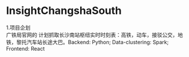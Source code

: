 # InsightChangshaSouth

1.项目企划 </br>
广铁局官网的
计划抓取长沙南站枢纽实时时刻表：高铁，动车，接驳公交，地铁，黎托汽车站长途大巴。Backend: Python; Data-clustering: Spark; Frontend: React
